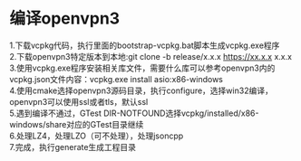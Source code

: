 # 编译openvpn3
1.下载vcpkg代码，执行里面的bootstrap-vcpkg.bat脚本生成vcpkg.exe程序  
2.下载openvpn3特定版本到本地:git clone -b release/x.x.x https://xx.x.x x.x.x  
3.使用vcpkg.exe程序安装相关库文件，需要什么库可以参考openvpn3内的vcpkg.json文件内容：vcpkg.exe install asio:x86-windows  
4.使用cmake选择openvpn3源码目录，执行configure，选择win32编译，openvpn3可以使用ssl或者tls，默认ssl  
5.遇到编译不通过，GTest DIR-NOTFOUND选择vcpkg/installed/x86-windows/share对应的GTest目录继续  
6.处理LZ4，处理LZO（可不处理），处理jsoncpp  
7.完成，执行generate生成工程目录  
